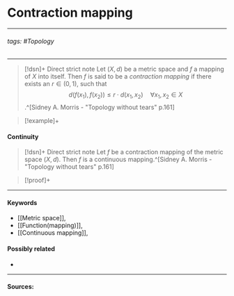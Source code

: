 # Contraction mapping
***
###### tags: #Topology 
***
>[!dsn]+ Direct strict note
>Let $(X,d)$ be a metric space and $f$ a mapping of $X$ into itself. Then $f$ is said to be a *contraction mapping* if there exists an $r\in(0,1)$, such that
>$$d(f(x_{1}),f(x_{2}))\le r\cdot d(x_{1},x_{2})\quad\forall x_{1},x_{2}\in X$$
>.^[Sidney A. Morris - "Topology without tears" p.161]

>[!example]+ 
>


#### Continuity
>[!dsn]+ Direct strict note
>Let $f$ be a contraction mapping of the metric space $(X,d)$. Then $f$ is a continuous mapping.^[Sidney A. Morris - "Topology without tears" p.161]

>[!proof]+
>


***
#### Keywords
- [[Metric space]],
- [[Function(mapping)]],
- [[Continuous mapping]],
#### Possibly related
- 
***
#### Sources: